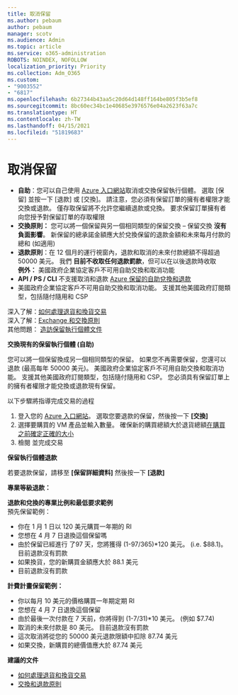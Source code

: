 ```yaml
---
title: 取消保留
ms.author: pebaum
author: pebaum
manager: scotv
ms.audience: Admin
ms.topic: article
ms.service: o365-administration
ROBOTS: NOINDEX, NOFOLLOW
localization_priority: Priority
ms.collection: Adm_O365
ms.custom:
- "9003552"
- "6817"
ms.openlocfilehash: 6b27344b43aa5c20d64d148ff164be805f3b5ef8
ms.sourcegitcommit: 8bc60ec34bc1e40685e3976576e04a2623f63a7c
ms.translationtype: HT
ms.contentlocale: zh-TW
ms.lasthandoff: 04/15/2021
ms.locfileid: "51819683"
---
```

# <a name="cancelling-reservation"></a>取消保留

- **自助**：您可以自己使用 [Azure 入口網站](https://portal.azure.com/#blade/Microsoft_Azure_Reservations/ReservationsBrowseBlade)取消或交換保留執行個體。 選取 [保留] 並按一下 [退款] 或 [交換]。 請注意，您必須有保留訂單的擁有者權限才能交換或退款。 僅存取保留將不允許您繼續退款或兌換。 要求保留訂單擁有者向您授予對保留訂單的存取權限
- **交換原則：** 您可以將一個保留與另一個相同類型的保留交換 – 保留交換 **沒有負面影響**。 新保留的總承諾金額應大於兌換保留的退款金額和未來每月付款的總和 (如適用)
- **退款原則**：在 12 個月的運行視窗內，退款和取消的未來付款總額不得超過 50000 美元。 我們 **目前不收取任何退款罰款**，但可以在以後退款時收取  
    **例外：** 美國政府企業協定客戶不可用自助交換和取消功能
- **API / PS / CLI** 不支援取消和退款 [Azure 保留的自助兌換和退款](https://docs.microsoft.com/azure/cost-management-billing/reservations/exchange-and-refund-azure-reservations?WT.mc_id=Portal-Microsoft_Azure_Support)
- 美國政府企業協定客戶不可用自助交換和取消功能。 支援其他美國政府訂閱類型，包括隨付隨用和 CSP

深入了解：[如何處理退貨和換貨交易](https://docs.microsoft.com/azure/billing/billing-azure-reservations-self-service-exchange-and-refund?WT.mc_id=Portal-Microsoft_Azure_Support#how-return-and-exchange-transactions-are-processed)  
深入了解：[Exchange 和交換原則](https://docs.microsoft.com/azure/billing/billing-azure-reservations-self-service-exchange-and-refund?WT.mc_id=Portal-Microsoft_Azure_Support#exchange-policies)  
其他問題： [造訪保留執行個體文件](https://docs.microsoft.com/azure/billing/billing-save-compute-costs-reservations?WT.mc_id=Portal-Microsoft_Azure_Support)

**交換現有的保留執行個體 (自助)**

您可以將一個保留換成另一個相同類型的保留。 如果您不再需要保留，您還可以退款 (最高每年 50000 美元)。 美國政府企業協定客戶不可用自助交換和取消功能。 支援其他美國政府訂閱類型，包括隨付隨用和 CSP。 您必須具有保留訂單上的擁有者權限才能兌換或退款現有保留。

以下步驟將指導完成交易的過程

1. 登入您的 [Azure 入口網站](https://portal.azure.com/#blade/Microsoft_Azure_Reservations/ReservationsBrowseBlade)。 選取您要退款的保留，然後按一下 **[交換]**
2. 選擇要購買的 VM 產品並輸入數量。 確保新的購買總額大於退貨總額[在購買之前確定正確的大小](https://docs.microsoft.com/azure/virtual-machines/windows/prepay-reserved-vm-instances?WT.mc_id=Portal-Microsoft_Azure_Support#determine-the-right-vm-size-before-you-buy)
3. 檢閱 並完成交易

**保留執行個體退款**

若要退款保留，請移至 **[保留詳細資料]** 然後按一下 **[退款]**

**專業等級退款：**

**退款和兌換的專業比例和最低要求範例**  
預先保留範例：

- 你在 1 月 1 日以 120 美元購買一年期的 RI
- 您想在 4 月 7 日退換這個保留嗎
- 由於保留已經進行 了97 天，您將獲得 (1-97/365)*120 美元。 (i.e. $88.1)。 目前退款沒有罰款
- 如果換貨，您的新購買金額應大於 88.1 美元
- 目前退款沒有罰款

**計費計畫保留範例：**

- 你以每月 10 美元的價格購買一年期定期 RI
- 您想在 4 月 7 日退換這個保留
- 由於最後一次付款在 7 天前，你將得到 (1-7/31)*10 美元。 (例如 $7.74)
- 取消的未來付款是 80 美元。 目前退款沒有罰款
- 這次取消將從您的 50000 美元退款限額中扣除 87.74 美元
- 如果交換，新購買的總價值應大於 87.74 美元

**建議的文件**

- [如何處理退貨和換貨交易](https://docs.microsoft.com/azure/billing/billing-azure-reservations-self-service-exchange-and-refund?WT.mc_id=Portal-Microsoft_Azure_Support#how-return-and-exchange-transactions-are-processed)
- [交換和退款原則](https://docs.microsoft.com/azure/billing/billing-azure-reservations-self-service-exchange-and-refund?WT.mc_id=Portal-Microsoft_Azure_Support#exchange-policies)